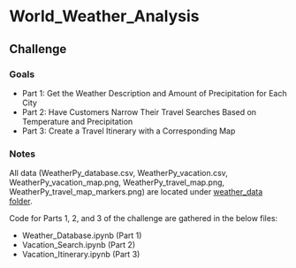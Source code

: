 # World_Weather_Analysis
## Challenge
### Goals
- Part 1: Get the Weather Description and Amount of Precipitation for Each City
- Part 2: Have Customers Narrow Their Travel Searches Based on Temperature and Precipitation
- Part 3: Create a Travel Itinerary with a Corresponding Map

### Notes
All data (WeatherPy_database.csv, WeatherPy_vacation.csv, WeatherPy_vacation_map.png, WeatherPy_travel_map.png, WeatherPy_travel_map_markers.png) are located under [weather_data folder](weather_data/).

Code for Parts 1, 2, and 3 of the challenge are gathered in the below files:
- Weather_Database.ipynb (Part 1)
- Vacation_Search.ipynb (Part 2)
- Vacation_Itinerary.ipynb (Part 3)